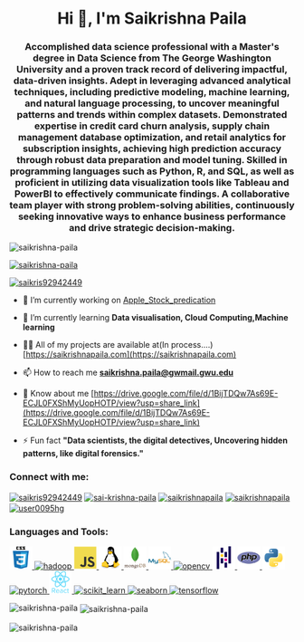 <h1 align="center">Hi 👋, I'm Saikrishna Paila</h1>
<h3 align="center">Accomplished data science professional with a Master's degree in Data Science from The George Washington University and a proven track record of delivering impactful, data-driven insights. Adept in leveraging advanced analytical techniques, including predictive modeling, machine learning, and natural language processing, to uncover meaningful patterns and trends within complex datasets. Demonstrated expertise in credit card churn analysis, supply chain management database optimization, and retail analytics for subscription insights, achieving high prediction accuracy through robust data preparation and model tuning. Skilled in programming languages such as Python, R, and SQL, as well as proficient in utilizing data visualization tools like Tableau and PowerBI to effectively communicate findings. A collaborative team player with strong problem-solving abilities, continuously seeking innovative ways to enhance business performance and drive strategic decision-making.</h3>

<p align="left"> <img src="https://komarev.com/ghpvc/?username=saikrishna-paila&label=Profile%20views&color=0e75b6&style=flat" alt="saikrishna-paila" /> </p>

<p align="left"> <a href="https://github.com/ryo-ma/github-profile-trophy"><img src="https://github-profile-trophy.vercel.app/?username=saikrishna-paila" alt="saikrishna-paila" /></a> </p>

<p align="left"> <a href="https://twitter.com/saikris92942449" target="blank"><img src="https://img.shields.io/twitter/follow/saikris92942449?logo=twitter&style=for-the-badge" alt="saikris92942449" /></a> </p>

- 🔭 I’m currently working on [Apple_Stock_predication](https://github.com/Saikrishna-Paila/Apple_stock_predication_using_LSTM-GRU-ARIMA)

- 🌱 I’m currently learning **Data visualisation, Cloud Computing,Machine learning**

- 👨‍💻 All of my projects are available at(In process....) [https://saikrishnapaila.com](https://saikrishnapaila.com)

- 📫 How to reach me **saikrishna.paila@gwmail.gwu.edu**

- 📄 Know about me [https://drive.google.com/file/d/1BijTDQw7As69E-ECJL0FXShMyUopHOTP/view?usp=share_link](https://drive.google.com/file/d/1BijTDQw7As69E-ECJL0FXShMyUopHOTP/view?usp=share_link)

- ⚡ Fun fact **"Data scientists, the digital detectives, Uncovering hidden patterns, like digital forensics."**

<h3 align="left">Connect with me:</h3>
<p align="left">
<a href="https://twitter.com/saikris92942449" target="blank"><img align="center" src="https://raw.githubusercontent.com/rahuldkjain/github-profile-readme-generator/master/src/images/icons/Social/twitter.svg" alt="saikris92942449" height="30" width="40" /></a>
<a href="https://linkedin.com/in/sai-krishna-paila" target="blank"><img align="center" src="https://raw.githubusercontent.com/rahuldkjain/github-profile-readme-generator/master/src/images/icons/Social/linked-in-alt.svg" alt="sai-krishna-paila" height="30" width="40" /></a>
<a href="https://kaggle.com/saikrishnapaila" target="blank"><img align="center" src="https://raw.githubusercontent.com/rahuldkjain/github-profile-readme-generator/master/src/images/icons/Social/kaggle.svg" alt="saikrishnapaila" height="30" width="40" /></a>
<a href="https://instagram.com/saikrishnapaila" target="blank"><img align="center" src="https://raw.githubusercontent.com/rahuldkjain/github-profile-readme-generator/master/src/images/icons/Social/instagram.svg" alt="saikrishnapaila" height="30" width="40" /></a>
<a href="https://www.leetcode.com/user0095hg" target="blank"><img align="center" src="https://raw.githubusercontent.com/rahuldkjain/github-profile-readme-generator/master/src/images/icons/Social/leet-code.svg" alt="user0095hg" height="30" width="40" /></a>
</p>

<h3 align="left">Languages and Tools:</h3>
<p align="left"> <a href="https://www.w3schools.com/css/" target="_blank" rel="noreferrer"> <img src="https://raw.githubusercontent.com/devicons/devicon/master/icons/css3/css3-original-wordmark.svg" alt="css3" width="40" height="40"/> </a> <a href="https://hadoop.apache.org/" target="_blank" rel="noreferrer"> <img src="https://www.vectorlogo.zone/logos/apache_hadoop/apache_hadoop-icon.svg" alt="hadoop" width="40" height="40"/> </a> <a href="https://developer.mozilla.org/en-US/docs/Web/JavaScript" target="_blank" rel="noreferrer"> <img src="https://raw.githubusercontent.com/devicons/devicon/master/icons/javascript/javascript-original.svg" alt="javascript" width="40" height="40"/> </a> <a href="https://www.linux.org/" target="_blank" rel="noreferrer"> <img src="https://raw.githubusercontent.com/devicons/devicon/master/icons/linux/linux-original.svg" alt="linux" width="40" height="40"/> </a> <a href="https://www.mongodb.com/" target="_blank" rel="noreferrer"> <img src="https://raw.githubusercontent.com/devicons/devicon/master/icons/mongodb/mongodb-original-wordmark.svg" alt="mongodb" width="40" height="40"/> </a> <a href="https://www.mysql.com/" target="_blank" rel="noreferrer"> <img src="https://raw.githubusercontent.com/devicons/devicon/master/icons/mysql/mysql-original-wordmark.svg" alt="mysql" width="40" height="40"/> </a> <a href="https://opencv.org/" target="_blank" rel="noreferrer"> <img src="https://www.vectorlogo.zone/logos/opencv/opencv-icon.svg" alt="opencv" width="40" height="40"/> </a> <a href="https://pandas.pydata.org/" target="_blank" rel="noreferrer"> <img src="https://raw.githubusercontent.com/devicons/devicon/2ae2a900d2f041da66e950e4d48052658d850630/icons/pandas/pandas-original.svg" alt="pandas" width="40" height="40"/> </a> <a href="https://www.php.net" target="_blank" rel="noreferrer"> <img src="https://raw.githubusercontent.com/devicons/devicon/master/icons/php/php-original.svg" alt="php" width="40" height="40"/> </a> <a href="https://www.python.org" target="_blank" rel="noreferrer"> <img src="https://raw.githubusercontent.com/devicons/devicon/master/icons/python/python-original.svg" alt="python" width="40" height="40"/> </a> <a href="https://pytorch.org/" target="_blank" rel="noreferrer"> <img src="https://www.vectorlogo.zone/logos/pytorch/pytorch-icon.svg" alt="pytorch" width="40" height="40"/> </a> <a href="https://reactjs.org/" target="_blank" rel="noreferrer"> <img src="https://raw.githubusercontent.com/devicons/devicon/master/icons/react/react-original-wordmark.svg" alt="react" width="40" height="40"/> </a> <a href="https://scikit-learn.org/" target="_blank" rel="noreferrer"> <img src="https://upload.wikimedia.org/wikipedia/commons/0/05/Scikit_learn_logo_small.svg" alt="scikit_learn" width="40" height="40"/> </a> <a href="https://seaborn.pydata.org/" target="_blank" rel="noreferrer"> <img src="https://seaborn.pydata.org/_images/logo-mark-lightbg.svg" alt="seaborn" width="40" height="40"/> </a> <a href="https://www.tensorflow.org" target="_blank" rel="noreferrer"> <img src="https://www.vectorlogo.zone/logos/tensorflow/tensorflow-icon.svg" alt="tensorflow" width="40" height="40"/> </a> </p>

<p><img align="left" src="https://github-readme-stats.vercel.app/api/top-langs?username=saikrishna-paila&show_icons=true&locale=en&layout=compact" alt="saikrishna-paila" /></p>

<p>&nbsp;<img align="center" src="https://github-readme-stats.vercel.app/api?username=saikrishna-paila&show_icons=true&locale=en" alt="saikrishna-paila" /></p>

<p><img align="center" src="https://github-readme-streak-stats.herokuapp.com/?user=saikrishna-paila&" alt="saikrishna-paila" /></p>

